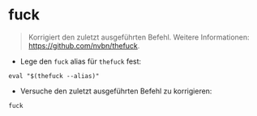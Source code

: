 # fuck

> Korrigiert den zuletzt ausgeführten Befehl.
> Weitere Informationen: <https://github.com/nvbn/thefuck>.

- Lege den `fuck` alias für `thefuck` fest:

`eval "$(thefuck --alias)"`

- Versuche den zuletzt ausgeführten Befehl zu korrigieren:

`fuck`
